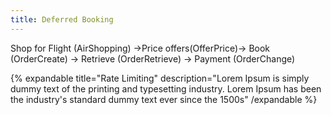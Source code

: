 ```yaml
---
title: Deferred Booking
---
```


Shop for Flight (AirShopping) →Price offers(OfferPrice)→ Book (OrderCreate) → Retrieve (OrderRetrieve) → Payment (OrderChange)

{% expandable title="Rate Limiting" description="Lorem Ipsum is simply dummy text of the printing and typesetting industry. Lorem Ipsum has been the industry's standard dummy text ever since the 1500s" /expandable %}

